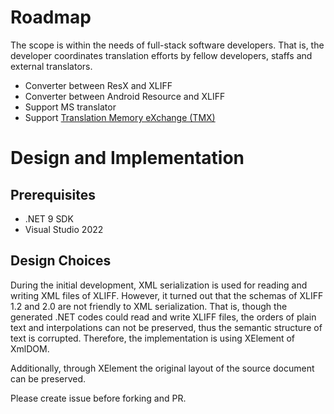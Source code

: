 # Roadmap

The scope is within the needs of full-stack software developers. That is, the developer coordinates translation efforts by fellow developers, staffs and external translators.

* Converter between ResX and XLIFF
* Converter between Android Resource and XLIFF
* Support MS translator
* Support [Translation Memory eXchange (TMX)](https://learn.microsoft.com/en-us/globalization/localization/translation-memories)

# Design and Implementation

## Prerequisites

* .NET 9 SDK
* Visual Studio 2022

## Design Choices

During the initial development, XML serialization is used for reading and writing XML files of XLIFF. However, it turned out that the schemas of XLIFF 1.2 and 2.0 are not friendly to XML serialization. That is, though the generated .NET codes could read and write XLIFF files, the orders of plain text and interpolations can not be preserved, thus the semantic structure of text is corrupted. Therefore, the implementation is using XElement of XmlDOM.

Additionally, through XElement the original layout of the source document can be preserved.

Please create issue before forking and PR.